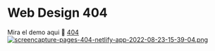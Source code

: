 # Web Design 404
Mira el demo aqui 🎉 [404](http://https://pages-404.netlify.app/ "404")
[![screencapture-pages-404-netlify-app-2022-08-23-15-39-04.png](https://i.postimg.cc/SK6JgSvx/screencapture-pages-404-netlify-app-2022-08-23-15-39-04.png)](https://postimg.cc/Z9qbRSmG)
